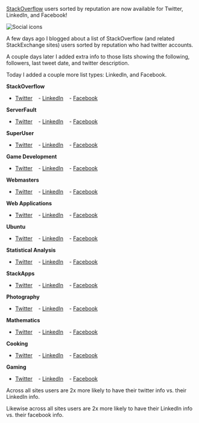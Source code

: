 [StackOverflow][0] users sorted by reputation are now available for Twitter, LinkedIn, and Facebook!

![Social icons][img_1]

A few days ago I blogged about a list of StackOverflow (and related StackExchange sites) users sorted by reputation who had twitter accounts.

A couple days later I added extra info to those lists showing the following, followers, last tweet date, and twitter description.

Today I added a couple more list types: LinkedIn, and Facebook.

**StackOverflow**  
- [Twitter][t1] &nbsp;&nbsp; - [LinkedIn][l1] &nbsp;&nbsp; - [Facebook][f1]

**ServerFault**  
- [Twitter][t2] &nbsp;&nbsp; - [LinkedIn][l2] &nbsp;&nbsp; - [Facebook][f2]  

**SuperUser**  
- [Twitter][t3] &nbsp;&nbsp; - [LinkedIn][l3] &nbsp;&nbsp; - [Facebook][f3]

**Game Development**  
- [Twitter][t4] &nbsp;&nbsp; - [LinkedIn][l4] &nbsp;&nbsp; - [Facebook][f4]

**Webmasters**  
- [Twitter][t5] &nbsp;&nbsp; - [LinkedIn][l5] &nbsp;&nbsp; - [Facebook][f5]

**Web Applications**  
- [Twitter][t6] &nbsp;&nbsp; - [LinkedIn][l6] &nbsp;&nbsp; - [Facebook][f6]

**Ubuntu**  
- [Twitter][t7] &nbsp;&nbsp; - [LinkedIn][l7] &nbsp;&nbsp; - [Facebook][f7]

**Statistical Analysis**  
- [Twitter][t8] &nbsp;&nbsp; - [LinkedIn][l8] &nbsp;&nbsp; - [Facebook][f8]

**StackApps**  
- [Twitter][t9] &nbsp;&nbsp; - [LinkedIn][l9] &nbsp;&nbsp; - [Facebook][f9]

**Photography**  
- [Twitter][t10] &nbsp;&nbsp; - [LinkedIn][l10] &nbsp;&nbsp; - [Facebook][f10]

**Mathematics**  
- [Twitter][t11] &nbsp;&nbsp; - [LinkedIn][l11] &nbsp;&nbsp; - [Facebook][f11]

**Cooking**  
- [Twitter][t12] &nbsp;&nbsp; - [LinkedIn][l12] &nbsp;&nbsp; - [Facebook][f12]

**Gaming**  
- [Twitter][t13] &nbsp;&nbsp; - [LinkedIn][l13] &nbsp;&nbsp; - [Facebook][f13]

Across all sites users are 2x more likely to have their twitter info vs. their LinkedIn info.

Likewise across all sites users are 2x more likely to have their LinkedIn info vs. their facebook info.

[0]: http://www.stackoverflow.com/
[t1]: http://www.brianbondy.com/stackexchange-twitter/stackoverflow
[t2]: http://www.brianbondy.com/stackexchange-twitter/serverfault
[t3]: http://www.brianbondy.com/stackexchange-twitter/superuser
[t4]: http://www.brianbondy.com/stackexchange-twitter/gamedevelopment
[t5]: http://www.brianbondy.com/stackexchange-twitter/webmasters
[t6]: http://www.brianbondy.com/stackexchange-twitter/webapplications
[t7]: http://www.brianbondy.com/stackexchange-twitter/ubuntu
[t8]: http://www.brianbondy.com/stackexchange-twitter/statisticalanalysis
[t9]: http://www.brianbondy.com/stackexchange-twitter/stackapps
[t10]: http://www.brianbondy.com/stackexchange-twitter/photography
[t11]: http://www.brianbondy.com/stackexchange-twitter/mathematics
[t12]: http://www.brianbondy.com/stackexchange-twitter/cooking
[t13]: http://www.brianbondy.com/stackexchange-twitter/gaming


[l1]: http://www.brianbondy.com/stackexchange-linkedin/stackoverflow
[l2]: http://www.brianbondy.com/stackexchange-linkedin/serverfault
[l3]: http://www.brianbondy.com/stackexchange-linkedin/superuser
[l4]: http://www.brianbondy.com/stackexchange-linkedin/gamedevelopment
[l5]: http://www.brianbondy.com/stackexchange-linkedin/webmasters
[l6]: http://www.brianbondy.com/stackexchange-linkedin/webapplications
[l7]: http://www.brianbondy.com/stackexchange-linkedin/ubuntu
[l8]: http://www.brianbondy.com/stackexchange-linkedin/statisticalanalysis
[l9]: http://www.brianbondy.com/stackexchange-linkedin/stackapps
[l10]: http://www.brianbondy.com/stackexchange-linkedin/photography
[l11]: http://www.brianbondy.com/stackexchange-linkedin/mathematics
[l12]: http://www.brianbondy.com/stackexchange-linkedin/cooking
[l13]: http://www.brianbondy.com/stackexchange-linkedin/gaming


[f1]: http://www.brianbondy.com/stackexchange-facebook/stackoverflow
[f2]: http://www.brianbondy.com/stackexchange-facebook/serverfault
[f3]: http://www.brianbondy.com/stackexchange-facebook/superuser
[f4]: http://www.brianbondy.com/stackexchange-facebook/gamedevelopment
[f5]: http://www.brianbondy.com/stackexchange-facebook/webmasters
[f6]: http://www.brianbondy.com/stackexchange-facebook/webapplications
[f7]: http://www.brianbondy.com/stackexchange-facebook/ubuntu
[f8]: http://www.brianbondy.com/stackexchange-facebook/statisticalanalysis
[f9]: http://www.brianbondy.com/stackexchange-facebook/stackapps
[f10]: http://www.brianbondy.com/stackexchange-facebook/photography
[f11]: http://www.brianbondy.com/stackexchange-facebook/mathematics
[f12]: http://www.brianbondy.com/stackexchange-facebook/cooking
[f13]: http://www.brianbondy.com/stackexchange-facebook/gaming

[img_1]: http://www.brianbondy.com/static/img/blogpost_107/socialIcons.png
